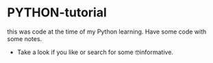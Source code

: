 # PYTHON-tutorial
this was code at the time of  my Python learning. Have some code with some notes.
- Take a look if you like or search for some 🤓informative.
